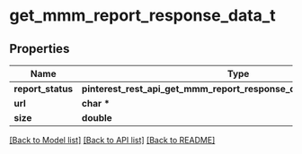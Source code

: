 # get_mmm_report_response_data_t

## Properties
Name | Type | Description | Notes
------------ | ------------- | ------------- | -------------
**report_status** | **pinterest_rest_api_get_mmm_report_response_data_REPORTSTATUS_e** |  | [optional] 
**url** | **char \*** |  | [optional] 
**size** | **double** |  | [optional] 

[[Back to Model list]](../README.md#documentation-for-models) [[Back to API list]](../README.md#documentation-for-api-endpoints) [[Back to README]](../README.md)


